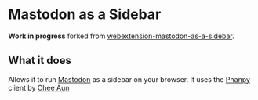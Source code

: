 # Mastodon as a Sidebar

**Work in progress** forked from [webextension-mastodon-as-a-sidebar](https://github.com/soapdog/webextension-mastodon-as-a-sidebar).

## What it does

Allows it to run [Mastodon](https://mastodon.social) as a sidebar on your browser. It uses the [Phanpy](https://Phanpy.social) client by [Chee Aun](https://github.com/cheeaun)
